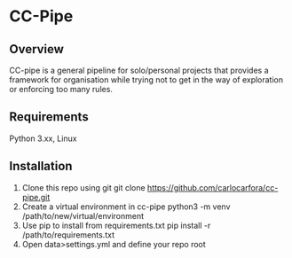 # CC-Pipe

## Overview
CC-pipe is a general pipeline for solo/personal projects that provides a 
framework for organisation while trying not to get in the way of exploration or 
enforcing too many rules.

## Requirements

Python 3.xx, Linux

## Installation

1. Clone this repo using git
    git clone https://github.com/carlocarfora/cc-pipe.git
2. Create a virtual environment in cc-pipe
    python3 -m venv /path/to/new/virtual/environment
3. Use pip to install from requirements.txt
    pip install -r /path/to/requirements.txt
4. Open data>settings.yml and define your repo root
